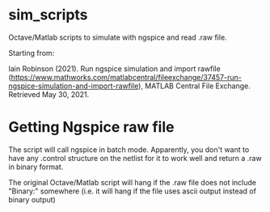 # sim_scripts

Octave/Matlab scripts to simulate with ngspice and read .raw file.

Starting from:

 Iain Robinson (2021). Run ngspice simulation and import rawfile (https://www.mathworks.com/matlabcentral/fileexchange/37457-run-ngspice-simulation-and-import-rawfile), MATLAB Central File Exchange. Retrieved May 30, 2021. 

# Getting Ngspice raw file
The script will call ngspice in batch mode. Apparently, you don't want to have any .control structure on the netlist for it to work well and return a .raw in binary format.

The original Octave/Matlab script will hang if the .raw file does not include "Binary:" somewhere (i.e. it will hang if the file uses ascii output instead of binary output)
